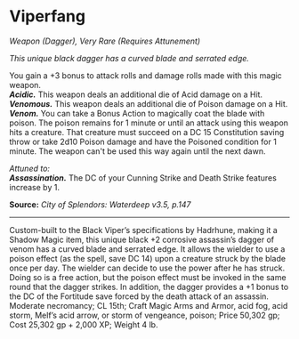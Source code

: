 # Viperfang
*Weapon (Dagger), Very Rare (Requires Attunement)*

*This unique black dagger has a curved blade and serrated edge.*

You gain a +3 bonus to attack rolls and damage rolls made with this magic weapon.  
***Acidic.*** This weapon deals an additional die of Acid damage on a Hit.  
***Venomous.*** This weapon deals an additional die of Poison damage on a Hit.  
***Venom.*** You can take a Bonus Action to magically coat the blade with poison. The poison remains for 1 minute or until an attack using this weapon hits a creature. That creature must succeed on a DC 15 Constitution saving throw or take 2d10 Poison damage and have the Poisoned condition for 1 minute. The weapon can't be used this way again until the next dawn.  

*Attuned to:*  
***Assassination.*** The DC of your Cunning Strike and Death Strike features increase by 1.

**Source:** *City of Splendors: Waterdeep v3.5, p.147*



---
Custom-built to the Black Viper’s specifications by Hadrhune, making it a Shadow Magic item, this unique black +2 corrosive assassin’s dagger of venom has a curved blade and serrated edge. It allows the wielder to use a poison effect (as the spell, save DC 14) upon a creature struck by the blade once per day. The wielder can decide to use the power after he has struck. Doing so is a free action, but the poison effect must be invoked in the same round that the dagger strikes. In addition, the dagger provides a +1 bonus to the DC of the Fortitude save forced by the death attack of an assassin.  
Moderate necromancy; CL 15th; Craft Magic Arms and Armor, acid fog, acid storm, Melf’s acid arrow, or storm of vengeance, poison; Price 50,302 gp; Cost 25,302 gp + 2,000 XP; Weight 4 lb.